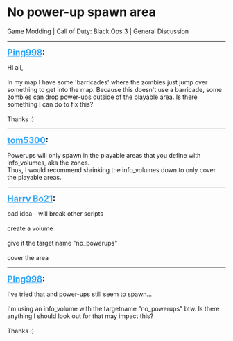 # No power-up spawn area
Game Modding | Call of Duty: Black Ops 3 | General Discussion

---
<strong style="font-size: 1.4em;"><span style="text-decoration: underline;text-decoration-color: #34a7f9;"><span style="color:#34a7f9;">Ping998</span></span>:</strong>

<p>Hi all,<br /><br />In my map I have some &#39;barricades&#39; where the zombies just jump over something to get into the map. Because this doesn&#39;t use a barricade, some zombies can drop power-ups outside of the playable area. Is there something I can do to fix this?<br /><br />Thanks :)</p>

---
<strong style="font-size: 1.4em;"><span style="text-decoration: underline;text-decoration-color: #34a7f9;"><span style="color:#34a7f9;">tom5300</span></span>:</strong>

<p>Powerups will only spawn in the playable areas that you define with info_volumes, aka the zones.<br />Thus, I would recommend shrinking the info_volumes down to only cover the playable areas.</p>

---
<strong style="font-size: 1.4em;"><span style="text-decoration: underline;text-decoration-color: #34a7f9;"><span style="color:#34a7f9;">Harry Bo21</span></span>:</strong>

<p>bad idea - will break other scripts<br /><br />create a volume<br /><br />give it the target name &quot;no_powerups&quot;<br /><br />cover the area</p>

---
<strong style="font-size: 1.4em;"><span style="text-decoration: underline;text-decoration-color: #34a7f9;"><span style="color:#34a7f9;">Ping998</span></span>:</strong>

<p>I&#39;ve tried that and power-ups still seem to spawn...<br /><br />I&#39;m using an info_volume with the targetname &quot;no_powerups&quot; btw. Is there anything I should look out for that may impact this?<br /><br />Thanks :)</p>
